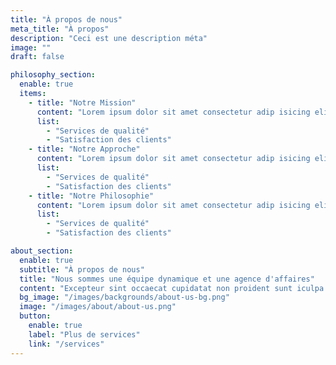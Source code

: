 ```yaml
---
title: "À propos de nous"
meta_title: "À propos"
description: "Ceci est une description méta"
image: ""
draft: false

philosophy_section:
  enable: true
  items:
    - title: "Notre Mission"
      content: "Lorem ipsum dolor sit amet consectetur adip isicing elit sed do eiusmod tempor incididunt ut labore."
      list:
        - "Services de qualité"
        - "Satisfaction des clients"
    - title: "Notre Approche"
      content: "Lorem ipsum dolor sit amet consectetur adip isicing elit sed do eiusmod tempor incididunt ut labore."
      list:
        - "Services de qualité"
        - "Satisfaction des clients"
    - title: "Notre Philosophie"
      content: "Lorem ipsum dolor sit amet consectetur adip isicing elit sed do eiusmod tempor incididunt ut labore."
      list:
        - "Services de qualité"
        - "Satisfaction des clients"

about_section:
  enable: true
  subtitle: "À propos de nous"
  title: "Nous sommes une équipe dynamique et une agence d'affaires"
  content: "Excepteur sint occaecat cupidatat non proident sunt iculpa qui officia deserunt mollit anim est. laborum sed perspiciatis unde omnis natus error sit voluptatem accusantium."
  bg_image: "/images/backgrounds/about-us-bg.png"
  image: "/images/about/about-us.png"
  button:
    enable: true
    label: "Plus de services"
    link: "/services"
---
```

